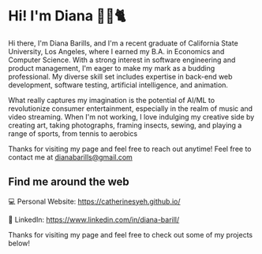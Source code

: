 # Hi! I'm Diana 🪷🐠🐈


Hi there, I'm Diana Barills, and I'm a recent graduate of California State University, Los Angeles, where I earned my B.A. in Economics and Computer Science. With a strong interest in software engineering and product management, I'm eager to make my mark as a budding professional. My diverse skill set includes expertise in back-end web development, software testing, artificial intelligence, and animation.

What really captures my imagination is the potential of AI/ML to revolutionize consumer entertainment, especially in the realm of music and video streaming. When I'm not working, I love indulging my creative side by creating art, taking photographs, framing insects, sewing, and playing a range of sports, from tennis to aerobics


Thanks for visiting my page and feel free to reach out anytime! Feel free to contact me at dianabarills@gmail.com


<h2>Find me around the web</h2>
<p>💻 Personal Website: <a href="https://catherinesyeh.github.io/">https://catherinesyeh.github.io/</a></p>
<p>📝 LinkedIn: <a href="https://www.linkedin.com/in/diana-barill/">https://www.linkedin.com/in/diana-barill/</a></p>
<p>Thanks for visiting my page and feel free to check out some of my projects below!</p>


